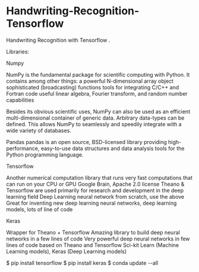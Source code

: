 # Handwriting-Recognition-Tensorflow
Handwriting Recognition with Tensorflow . 



Libraries:

Numpy

NumPy is the fundamental package for scientific computing with Python. It contains among other things:
a powerful N-dimensional array object
sophisticated (broadcasting) functions
tools for integrating C/C++ and Fortran code
useful linear algebra, Fourier transform, and random number capabilities

Besides its obvious scientific uses, NumPy can also be used as an efficient multi-dimensional container of generic data. Arbitrary data-types can be defined. This allows NumPy to seamlessly and speedily integrate with a wide variety of databases.

Pandas
pandas is an open source, BSD-licensed library providing high-performance, easy-to-use data structures and data analysis                 tools for the Python programming language.

Tensorflow

Another numerical computation library that runs very fast computations that can run on your CPU or GPU
Google Brain, Apache 2.0 license
Theano & Tensorflow are used primarily for research and development in the deep learning field
Deep Learning neural network from scratch, use the above
Great for inventing new deep learning neural networks, deep learning models, lots of line of code

Keras

Wrapper for Theano + Tensorflow
Amazing library to build deep neural networks in a few lines of code
Very powerful deep neural networks in few lines of code
based on Theano and Tensorflow
Sci-kit Learn (Machine Learning models), Keras (Deep Learning models)



$ pip install tensorflow
$ pip install keras
$ conda update --all
